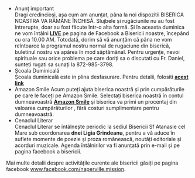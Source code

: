 * <label>Anunț important</label>  
Dragi credincioși, așa cum am anunțat, pâna la noi dispozitii BISERICA NOASTRA VA RĂMÂNE
ÎNCHISĂ. Slujbele și rugăciunile nu au fost întrerupte, doar au fost făcute într-o alta formă.
Și în aceasta duminica ne vom întâlni  <a href="https://www.facebook.com/naperville.mission"><strong>LIVE</strong></a> pe pagina de Facebook a Bisericii noastre, începând cu ora
10.00 AM.
Totodată, dorim să vă anunțăm că pâna ne vom reîntoarce la programul nostru normal de rugaciune din
biserică, buletinul nostru va apărea în mod săptămânal.
Pentru urgențe, nevoi spirituale sau orice problema pe care doriți sa o discutati cu Fr. Daniel, sunteți
rugati sa sunați la 872-985-3798. 
* <label>Școala Duminicală</label>  
Școala duminicală este in plina desfasurare. Pentru detalii, folositi <a href="{{ site.baseurl }}/ro/scoala-duminicala.html" target="_blank"><strong>acest link</strong></a>
* <label>Amazon Smile</label> 
Acum puteți ajuta biserica noastră și prin cumpărăturile pe care le faceți pe Amazon Smile. Selectați biserica noastră în contul dumneavoastră <a href="https://smile.amazon.com"><strong>Amazon Smile</strong></a> și biserica va primi un procentaj din valoarea cumpărăturilor , fără costuri sumplimentare pentru dumneavoastră. 
* <label>Cenaclul Literar</label>  
Cenaclul Literar se întâlnește periodic la sediul Bisericii Sf Atanasie cel Mare sub coordonarea <strong>dnei Ligia Grindeanu</strong>, pentru a vă aduce în suflete momente de poezie și proza românească, noutăți editoriale și acorduri muzicale. Agenda întâlnirilor va fi anunțată prin e-mail și pe pagina facebook a bisericii.

Mai multe detalii despre activitățile curente ale bisericii găsiți pe pagina facebook <a href="https://www.facebook.com/naperville.mission">www.facebook.com/naperville.mission</a>.